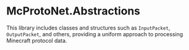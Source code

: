 # McProtoNet.Abstractions

This library includes classes and structures such as `InputPacket`, `OutputPacket`, and others, providing a uniform approach to processing Minecraft protocol data.